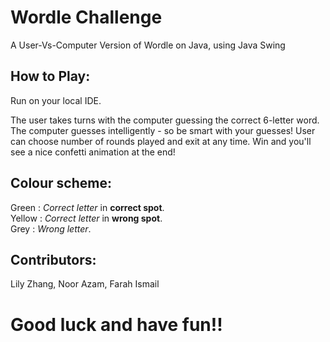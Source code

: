 # Wordle Challenge

A User-Vs-Computer Version of Wordle on Java, using Java Swing  


## How to Play:

Run on your local IDE.  

  
The user takes turns with the computer guessing the correct 6-letter word. The computer guesses intelligently - so be smart with your guesses!
User can choose number of rounds played and exit at any time. Win and you'll see a nice confetti animation at the end!    



## Colour scheme:
Green : *Correct letter* in **correct spot**.  
Yellow : *Correct letter* in **wrong spot**.  
Grey : *Wrong letter*.  


## Contributors:
Lily Zhang, Noor Azam, Farah Ismail  

  
# Good luck and have fun!!
